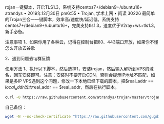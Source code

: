 rojan一键脚本，开启TLS1.3，系统支持centos7+/debian9+/ubuntu16+
atrandys • 2019年12月30日 pm6:55 • Trojan, 学术上网 • 阅读 30226
最简单的Trojan三合一一键脚本，效率高/速度快/延迟低，系统支持centos7+/debian9+/ubuntu16+，完美支持tls1.3，速度优于V2ray+ws+tls1.3，新手必备。

注意事项
1、如果你用了各种云，记得在控制台把80、443端口开放，如果你不懂怎么开放去谷歌

2、遇到问题去tg群反馈

使用方法
1、执行以下脚本，然后选择1，安装trojan，然后输入解析到VPS的域名，回车安装即可。注意：安装时不要开启CDN，否则会提示IP地址不匹配，如果是多IP VPS遇到这个问题，修改一下本地已经下载的脚本，把$real_addr == $local_addr改为$real_addr == $real_addr，然后在执行脚本。
```bash
curl -O https://raw.githubusercontent.com/atrandys/trojan/master/trojan_mult.sh && chmod +x trojan_mult.sh && ./trojan_mult.sh
```
自己备份：
```bash
wget -N --no-check-certificate "https://raw.githubusercontent.com/gugd123/-Trojan1111/master/trojan-web-panel.sh" && chmod +x trojan-web-panel.sh && ./trojan-web-panel.sh
```
